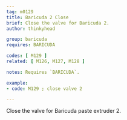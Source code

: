 ```yaml
---
tag: m0129
title: Baricuda 2 Close
brief: Close the valve for Baricuda 2.
author: thinkyhead

group: baricuda
requires: BARICUDA

codes: [ M129 ]
related: [ M126, M127, M128 ]

notes: Requires `BARICUDA`.

example:
- code: M129 ; close valve 2

---
```


Close the valve for Baricuda paste extruder 2.
